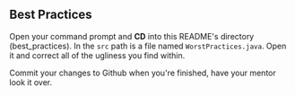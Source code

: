 ## Best Practices

Open your command prompt and **CD** into this README's directory (best_practices). In the `src` path is a file named `WorstPractices.java`. Open it and correct all of the ugliness you find within.

Commit your changes to Github when you're finished, have your mentor look it over.
